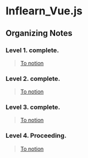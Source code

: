 # Inflearn_Vue.js

## Organizing Notes

### Level 1. complete.

> [To notion](https://www.notion.so/Inflearn_Vue-js-Level-1-5e27acee39ea4628b659a3eeec0d7422)

### Level 2. complete.

> [To notion](https://www.notion.so/Inflearn_Vue-js-Level-2-ead10ea9a39549edaa234c1149527749)

### Level 3. complete.

> [To notion](https://www.notion.so/Inflearn_Vue-js-Level-2-ead10ea9a39549edaa234c1149527749)

### Level 4. Proceeding.

> [To notion](https://www.notion.so/Inflearn_Vue-js-Level-4-6c52210dee4f4d3f95d6edeb98e492a7)
